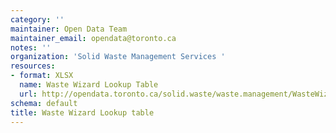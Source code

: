 ```yaml
---
category: ''
maintainer: Open Data Team
maintainer_email: opendata@toronto.ca
notes: ''
organization: 'Solid Waste Management Services '
resources:
- format: XLSX
  name: Waste Wizard Lookup Table
  url: http://opendata.toronto.ca/solid.waste/waste.management/WasteWizard_Item_Description.xlsx
schema: default
title: Waste Wizard Lookup table
---
```


